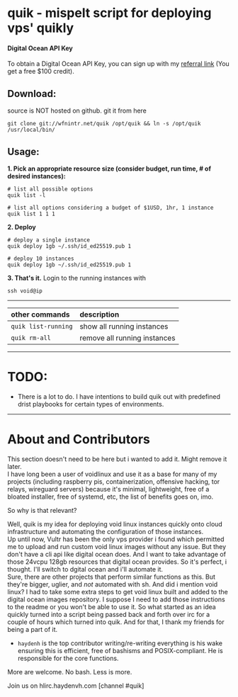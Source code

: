 # quik - mispelt script for deploying vps' quikly

#### Digital Ocean API Key
To obtain a Digital Ocean API Key, you can sign up with my [referral link](https://m.do.co/c/c5ace8d7755e) (You get a free $100 credit). 

## Download:
source is NOT hosted on github. git it from here
```
git clone git://wfnintr.net/quik /opt/quik && ln -s /opt/quik /usr/local/bin/
```

## Usage:
**1. Pick an appropriate resource size (consider budget, run time, # of desired instances):**
```
# list all possible options
quik list -l

# list all options considering a budget of $1USD, 1hr, 1 instance
quik list 1 1 1
```

**2. Deploy**
```
# deploy a single instance
quik deploy 1gb ~/.ssh/id_ed25519.pub 1

# deploy 10 instances
quik deploy 1gb ~/.ssh/id_ed25519.pub 1
```

**3. That's it.** Login to the running instances with  
```
ssh void@ip
```

---

|other commands|description|
|:-------------|:----------|
|`quik list-running`|show all running instances|
|`quik rm-all`|remove all running instances|

---

# TODO:
- There is a lot to do.
I have intentions to build quik out with predefined drist playbooks for certain types of environments.  

---

# About and Contributors 
This section doesn't need to be here but i wanted to add it. Might remove it later.  
I have long been a user of voidlinux and use it as a base for many of my projects (including raspberry pis, containerization, offensive hacking, tor relays, wireguard servers) because it's minimal, lightweight, free of a bloated installer, free of systemd, etc, the list of benefits goes on, imo.

So why is that relevant?   

Well, quik is my idea for deploying void linux instances quickly onto cloud infrastructure and automating the configuration of those instances.   
Up until now, Vultr has been the only vps provider i found which permitted me to upload and run custom void linux images without any issue. But they don't have a cli api like digital ocean does. And I want to take advantage of those 24vcpu 128gb resources that digital ocean provides. So it's perfect, i thought. I'll switch to dgital ocean and i'll automate it.  
Sure, there are other projects that perform similar functions as this. But they're bigger, uglier, and *not* automated with sh. And did i mention void linux? I had to take some extra steps to get void linux built and added to the digital ocean images repository. I suppose I need to add those instructions to the readme or you won't be able to use it.
So what started as an idea quickly turned into a script being passed back and forth over irc for a couple of hours which turned into quik. And for that, I thank my friends for being a part of it.   

- `haydenh` is the top contributor writing/re-writing everything is his wake ensuring this is efficient, free of bashisms and POSIX-compliant. He is responsible for the core functions.    

More are welcome. No bash. Less is more.  

Join us on hlirc.haydenvh.com [channel #quik]  
